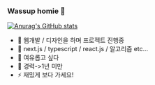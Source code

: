 ### Wassup homie 👋

[![Anurag's GitHub stats](https://github-readme-stats.vercel.app/apijidole02anuraghazra)](https://github.com/anuraghazra/github-readme-stats)

- 🔭 웹개발 / 디자인을 하며 프로젝트 진행중
- 🌱 next.js / typescript / react.js / 알고리즘 etc...
- 🤔 여유롭고 싶다
- 💬 경력->1년 미만
- ⚡ 재밌게 보다 가세요!
